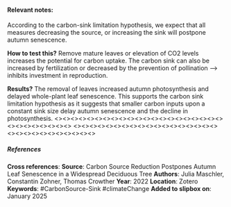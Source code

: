#### **Relevant notes**:
According to the carbon-sink limitation hypothesis, we expect that all measures decreasing the source, or increasing the sink will postpone autumn senescence.

**How to test this?**
Remove mature leaves or elevation of CO2 levels increases the potential for carbon uptake. The carbon sink can also be increased by fertilization or decreased by the prevention of pollination --> inhibits investment in reproduction.

**Results?**
The removal of leaves increased autumn photosynthesis and delayed whole-plant leaf senescence. This supports the carbon sink limitation hypothesis as it suggests that smaller carbon inputs upon a constant sink size delay autumn senescence and the decline in photosynthesis.
<><><><><><><><><><><><><><><><><><><><><><><><><><><><><>
<><><><><><><><><><><><><><><><><><><><><><><><><><><><><>
##### References
**Cross references**: 
**Source**: Carbon Source Reduction Postpones Autumn Leaf Senescence in a Widespread Deciduous Tree
**Authors**: Julia Maschler, Constantin Zohner, Thomas Crowther
**Year**: 2022
**Location**: Zotero
**Keywords**: #CarbonSource-Sink #climateChange 
**Added to slipbox on**: January 2025
